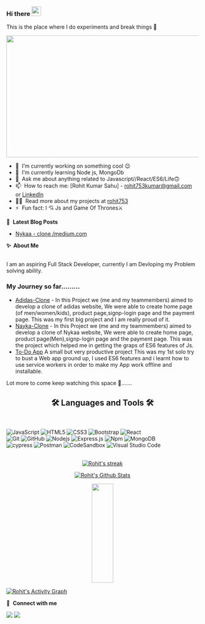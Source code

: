 ### Hi there <a href="#"><img src="https://media.giphy.com/media/hvRJCLFzcasrR4ia7z/giphy.gif" width="25px"></a>
This is the place where I do experiments and break things :rofl: 


<img src="https://c.tenor.com/f-nICqWLnrQAAAAC/programmer-cycle.gif" height="320px" width="550px">



- 🔭 &nbsp;I’m currently working on something cool :wink:
- 🌱 &nbsp;I’m currently learning Node js, MongoDb
- 💬 &nbsp;Ask me about anything related to Javascript//React/ES6/Life🙃
- 📫 &nbsp;How to reach me: [Rohit Kumar Sahu] - rohit753kumar@gmail.com or <a rel="me" target="blank" href="https://www.linkedin.com/in/rohit-kumar-sahu-/">LinkedIn</a>
- 👨‍💻 &nbsp;Read more about my projects at [rohit753](https://github.com/rohit753?tab=repositories)
- ⚡ &nbsp;Fun fact: I 💘 Js and Game Of Thrones⚔️

📕 &nbsp;**Latest Blog Posts**
<!-- BLOG-POST-LIST:START -->
- <a rel="me" target="_blank" href="https://medium.com/@rohit753/nykaa-website-clone-construct-week-experience-masai-school-bb6fb80529ef">Nykaa - clone /medium.com</a>

<!-- BLOG-POST-LIST:END -->


<!-- <p align="left">
<a href="https://www.linkedin.com/in/rohit-kumar-sahu-/" target="_blank"><img align="center" src="https://raw.githubusercontent.com/rahuldkjain/github-profile-readme-generator/master/src/images/icons/Social/linked-in-alt.svg" alt="Rohit Kumar Sahu" height="30" width="40" /></a>

<a href="https://www.instagram.com/rohitkumarsahu_/" target="_blank"><img align="center" src="https://raw.githubusercontent.com/rahuldkjain/github-profile-readme-generator/master/src/images/icons/Social/instagram.svg" alt="Rohit Kumar Sahu" height="30" width="40" /></a>
<p/> -->


  <summary><b>✨&nbsp;&nbsp;About&nbsp;Me</b></summary>
  <br/>

I am an aspiring Full Stack Developer, currently I am Devloping my Problem solving ability.

### My Journey so far.........

- [Adidas-Clone](https://rohit753.github.io/Adidas-Clone/) - In this Project we (me and my teammembers) aimed to develop a clone of adidas website, We were able to create home page (of men/women/kids), product page,signp-login page and the payment page. This was my first big project and I am really proud of it.
- [Nayka-Clone](https://rohit753.github.io/Naykaa-Clone/) - In this Project we (me and my teammembers) aimed to develop a clone of Nykaa website, We were able to create home page, product page(Men),signp-login page and the payment page. This was the project which helped me in getting the graps of ES6 features of Js.
-  [To-Do App](https://2d0app.netlify.app/) A small but very productive project This was my 1st solo try to bust a Web app ground up, I used ES6 features and i learnt how to use service workers in order to make my App work offline and installable.
  
  Lot more to come keep watching this space 🚀.......




  <h2 align="center">🛠  Languages and Tools 🛠 
</h2>
<br>

![JavaScript](https://img.shields.io/badge/-JavaScript-%23F7DF1C?style=for-the-badge&logo=javascript&logoColor=000000&labelColor=%23F7DF1C&color=%23FFCE5A)
![HTML5](https://img.shields.io/badge/-HTML5-%23E44D27?style=for-the-badge&logo=html5&logoColor=ffffff)
![CSS3](https://img.shields.io/badge/css3-%231572B6.svg?style=for-the-badge&logo=css3&logoColor=white)
![Bootstrap](https://img.shields.io/badge/bootstrap-%23563D7C.svg?style=for-the-badge&logo=bootstrap&logoColor=white)
![React](https://img.shields.io/badge/-React-61DAFB?style=for-the-badge&logo=react&logoColor=ffffff)
<br>
![Git](https://img.shields.io/badge/-Git-%23F05032?style=for-the-badge&logo=git&logoColor=%23ffffff)
![GitHub](https://img.shields.io/badge/-GitHub-181717?style=for-the-badge&logo=github)
![Nodejs](https://img.shields.io/badge/-Nodejs-339933?style=for-the-badge&logo=Node.js&logoColor=ffffff)
![Express.js](https://img.shields.io/badge/express.js-%23404d59.svg?style=for-the-badge&logo=express&logoColor=%2361DAFB)
![Npm](https://img.shields.io/badge/-npm-CB3837?style=for-the-badge&logo=npm)
![MongoDB](https://img.shields.io/badge/MongoDB-4EA94B?style=for-the-badge&logo=mongodb&logoColor=white)
<br>
![cypress](https://img.shields.io/badge/-cypress-%23E5E5E5?style=for-the-badge&logo=cypress&logoColor=058a5e)
![Postman](https://img.shields.io/badge/Postman-FF6C37?style=for-the-badge&logo=postman&logoColor=white)
![CodeSandbox](https://img.shields.io/badge/Codesandbox-040404?style=for-the-badge&logo=codesandbox&logoColor=DBDBDB)
![Visual Studio Code](https://img.shields.io/badge/Visual%20Studio%20Code-0078d7.svg?style=for-the-badge&logo=visual-studio-code&logoColor=white)
<br>
<br>

<p align="center">
    <a href="https://github.com/rohit753/github-readme-streak-stats">
        <img title="🔥 Get streak stats for your profile at git.io/streak-stats" alt="Rohit's streak" src="https://github-readme-streak-stats.herokuapp.com/?user=rohit753&theme=black-ice&hide_border=true&stroke=0000&background=060A0CD0"/>
    </a>
</p>

<p align="center">
    <a href="https://github.com/rohit753/github-readme-stats"><img alt="Rohit's Github Stats" src="https://github-readme-stats.vercel.app/api?username=rohit753&show_icons=true&count_private=true&theme=react&hide_border=true&bg_color=0D1117" /></a>
    </p>
    
 <p align="center">
  <img src="https://github-readme-stats.vercel.app/api/top-langs/?username=rohit753&theme=react&hide_border=true&bg_color=0D1117" height="260px" width="33.25%"/>
  </p>
 

<a href="https://github.com/rohit753/github-readme-activity-graph"><img alt="Rohit's Activity Graph" src="https://activity-graph.herokuapp.com/graph?username=rohit753&bg_color=0D1117&color=5BCDEC&line=5BCDEC&point=FFFFFF&hide_border=true" /></a>

🔗 &nbsp;**Connect with me**
<p align="left">

<a href = "https://www.linkedin.com/in/rohit-kumar-sahu-/"><img src="https://img.icons8.com/fluent/48/000000/linkedin.png"/></a>
<a href = "https://www.instagram.com/rohitkumarsahu_/"><img src="https://img.icons8.com/fluent/48/000000/instagram-new.png"/></a>

<!-- <a href = ""><img src="https://img.icons8.com/color/48/000000/youtube-play.png"/></a> -->

</p>
